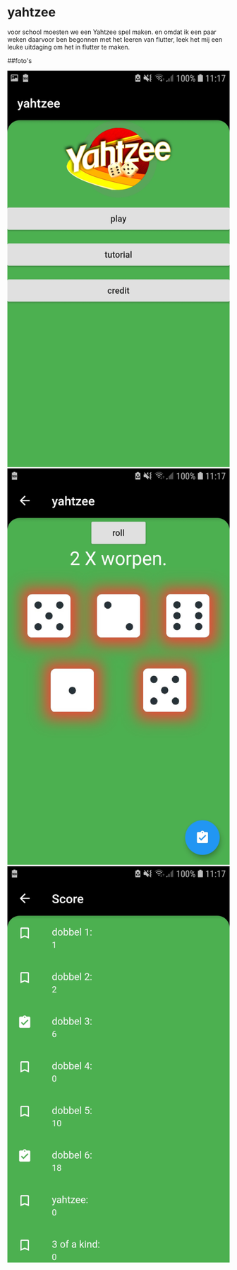 # yahtzee

voor school moesten we een Yahtzee spel maken.
en omdat ik een paar weken daarvoor ben begonnen met het leeren van flutter, leek het mij een leuke uitdaging om het in flutter te maken.

##foto's

![example img](https://github.com/kevinveld2001/yahtzee/blob/master/gitimg's/Screenshot_20200126-111720.jpg?raw=true)
![example img](https://raw.githubusercontent.com/kevinveld2001/yahtzee/master/gitimg's/Screenshot_20200126-111703.jpg)
![example img](https://github.com/kevinveld2001/yahtzee/blob/master/gitimg's/Screenshot_20200126-111714.jpg?raw=true)

